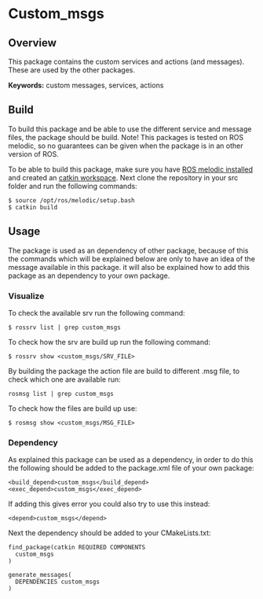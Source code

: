 # Custom_msgs

## Overview

This package contains the custom services and actions (and messages). These are used by the other packages.

**Keywords:** custom messages, services, actions


## Build

To build this package and be able to use the different service and message files, the package should be build.
Note! This packages is tested on ROS melodic, so no guarantees can be given when the package is in an other version of ROS.

To be able to build this package, make sure you have [ROS melodic installed](http://wiki.ros.org/melodic/Installation) and created an [catkin workspace](http://wiki.ros.org/catkin/Tutorials/create_a_workspace).
Next clone the repository in your src folder and run the following commands:

```
$ source /opt/ros/melodic/setup.bash
$ catkin build
```

## Usage

The package is used as an dependency of other package, because of this the commands which will be explained below are only to have an idea of the message available in this package. it will also be explained how to add this package as an dependency to your own package.

### Visualize

To check the available srv run the following command:
```
$ rossrv list | grep custom_msgs
```
To check how the srv are build up run the following command:
```
$ rossrv show <custom_msgs/SRV_FILE>
```

By building the package the action file are build to different .msg file, to check which one are available run:
```
rosmsg list | grep custom_msgs
```
To check how the files are build up use:
```
$ rosmsg show <custom_msgs/MSG_FILE>
```


### Dependency

As explained this package can be used as a dependency, in order to do this the following should be added to the package.xml file of your own package:
```
<build_depend>custom_msgs</build_depend>
<exec_depend>custom_msgs</exec_depend>
```
If adding this gives error you could also try to use this instead:
```
<depend>custom_msgs</depend>
```

Next the dependency should be added to your CMakeLists.txt:
```
find_package(catkin REQUIRED COMPONENTS
  custom_msgs
)

generate_messages(
  DEPENDENCIES custom_msgs
)
```
